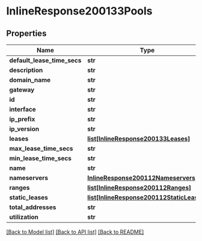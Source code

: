# InlineResponse200133Pools

## Properties
Name | Type | Description | Notes
------------ | ------------- | ------------- | -------------
**default_lease_time_secs** | **str** |  | [optional] 
**description** | **str** |  | [optional] 
**domain_name** | **str** |  | [optional] 
**gateway** | **str** |  | [optional] 
**id** | **str** |  | [optional] 
**interface** | **str** |  | [optional] 
**ip_prefix** | **str** |  | [optional] 
**ip_version** | **str** |  | [optional] 
**leases** | [**list[InlineResponse200133Leases]**](InlineResponse200133Leases.md) |  | [optional] 
**max_lease_time_secs** | **str** |  | [optional] 
**min_lease_time_secs** | **str** |  | [optional] 
**name** | **str** |  | [optional] 
**nameservers** | [**InlineResponse200112Nameservers**](InlineResponse200112Nameservers.md) |  | [optional] 
**ranges** | [**list[InlineResponse200112Ranges]**](InlineResponse200112Ranges.md) |  | [optional] 
**static_leases** | [**list[InlineResponse200112StaticLeases]**](InlineResponse200112StaticLeases.md) |  | [optional] 
**total_addresses** | **str** |  | [optional] 
**utilization** | **str** |  | [optional] 

[[Back to Model list]](../README.md#documentation-for-models) [[Back to API list]](../README.md#documentation-for-api-endpoints) [[Back to README]](../README.md)

